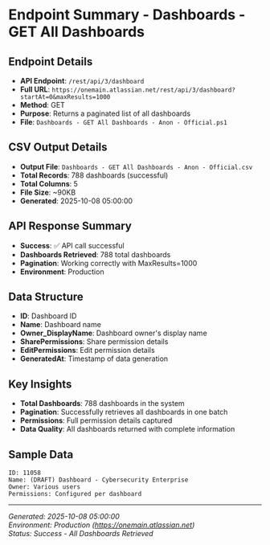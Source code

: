 # Endpoint Summary - Dashboards - GET All Dashboards

## Endpoint Details
- **API Endpoint**: `/rest/api/3/dashboard`
- **Full URL**: `https://onemain.atlassian.net/rest/api/3/dashboard?startAt=0&maxResults=1000`
- **Method**: GET
- **Purpose**: Returns a paginated list of all dashboards
- **File**: `Dashboards - GET All Dashboards - Anon - Official.ps1`

## CSV Output Details
- **Output File**: `Dashboards - GET All Dashboards - Anon - Official.csv`
- **Total Records**: 788 dashboards (successful)
- **Total Columns**: 5
- **File Size**: ~90KB
- **Generated**: 2025-10-08 05:00:00

## API Response Summary
- **Success**: ✅ API call successful
- **Dashboards Retrieved**: 788 total dashboards
- **Pagination**: Working correctly with MaxResults=1000
- **Environment**: Production

## Data Structure
- **ID**: Dashboard ID
- **Name**: Dashboard name
- **Owner_DisplayName**: Dashboard owner's display name
- **SharePermissions**: Share permission details
- **EditPermissions**: Edit permission details
- **GeneratedAt**: Timestamp of data generation

## Key Insights
- **Total Dashboards**: 788 dashboards in the system
- **Pagination**: Successfully retrieves all dashboards in one batch
- **Permissions**: Full permission details captured
- **Data Quality**: All dashboards returned with complete information

## Sample Data
```
ID: 11058
Name: (DRAFT) Dashboard - Cybersecurity Enterprise
Owner: Various users
Permissions: Configured per dashboard
```

---
*Generated: 2025-10-08 05:00:00*  
*Environment: Production (https://onemain.atlassian.net)*  
*Status: Success - All Dashboards Retrieved*
